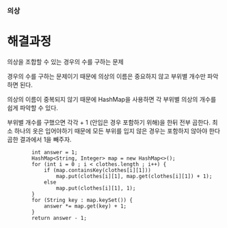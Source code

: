 ### 의상

# 해결과정

의상을 조합할 수 있는 경우의 수를 구하는 문제

경우의 수를 구하는 문제이기 때문에 의상의 이름은 중요하지 않고 부위별 개수만 파악하면 된다.

의상의 이름이 중복되지 않기 때문에 HashMap을 사용하면 각 부위별 의상의 개수를 쉽게 파악할 수 있다.

부위별 개수를 구했으면 각각 + 1 (안입은 경우 포함하기 위해)을 한뒤 전부 곱한다.
최소 하나의 옷은 입어야하기 때문에 모든 부위를 입지 않은 경우는 포함하지 않아야 한다 곱한 결과에서 1을 빼주자.

```
		int answer = 1;
		HashMap<String, Integer> map = new HashMap<>();
		for (int i = 0 ; i < clothes.length ; i++) {
			if (map.containsKey(clothes[i][1]))
				map.put(clothes[i][1], map.get(clothes[i][1]) + 1);
			else
				map.put(clothes[i][1], 1);
		}
		for (String key : map.keySet()) {
			answer *= map.get(key) + 1;
		}
        return answer - 1;
```


